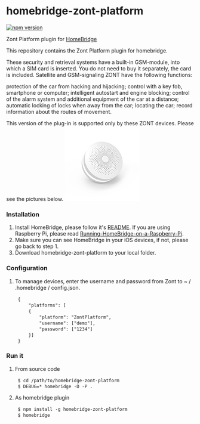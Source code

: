 # homebridge-zont-platform
[![npm version](https://badge.fury.io/js/homebridge-zont-platform.svg)](https://badge.fury.io/js/homebridge-zont-platform)

Zont Platform plugin for [HomeBridge](https://github.com/nfarina/homebridge)

This repository contains the Zont Platform plugin for homebridge.

These security and retrieval systems have a built-in GSM-module, into which a SIM card is inserted. You do not need to buy it separately, the card is included. Satellite and GSM-signaling ZONT have the following functions:

protection of the car from hacking and hijacking;
control with a key fob, smartphone or computer;
intelligent autostart and engine blocking;
control of the alarm system and additional equipment of the car at a distance;
automatic locking of locks when away from the car;
locating the car;
record information about the routes of movement.

This version of the plug-in is supported only by these ZONT devices. Please see the pictures below.
![](https://raw.githubusercontent.com/Maxmudjon/images/master/Mijia-Gate-way-200x200.jpg)


### Installation
1. Install HomeBridge, please follow it's [README](https://github.com/nfarina/homebridge/blob/master/README.md). If you are using Raspberry Pi, please read [Running-HomeBridge-on-a-Raspberry-Pi](https://github.com/nfarina/homebridge/wiki/Running-HomeBridge-on-a-Raspberry-Pi).
2. Make sure you can see HomeBridge in your iOS devices, if not, please go back to step 1.
3. Download homebridge-zont-platform to your local folder.

### Configuration
1. To manage devices, enter the username and password from Zont to ~ / .homebridge / config.json.


        {
            "platforms": [
            {
                "platform": "ZontPlatform",
                "username": ["demo"],
                "password": ["1234"]
            }]
        }



### Run it
1. From source code


        $ cd /path/to/homebridge-zont-platform
        $ DEBUG=* homebridge -D -P .

2. As homebridge plugin


        $ npm install -g homebridge-zont-platform
        $ homebridge
